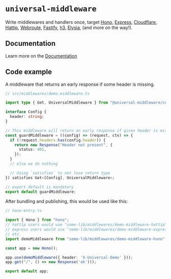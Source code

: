 # `universal-middleware`

Write middlewares and handlers once, target
[Hono](https://github.com/magne4000/universal-middleware/tree/main/packages/adapter-hono),
[Express](https://github.com/magne4000/universal-middleware/tree/main/packages/adapter-express),
[Cloudflare](https://github.com/magne4000/universal-middleware/tree/main/packages/adapter-cloudflare),
[Hattip](https://github.com/magne4000/universal-middleware/tree/main/packages/adapter-hattip),
[Webroute](https://github.com/magne4000/universal-middleware/tree/main/packages/adapter-webroute),
[Fastify](https://github.com/magne4000/universal-middleware/tree/main/packages/adapter-fastify),
[h3](https://github.com/magne4000/universal-middleware/tree/main/packages/adapter-h3),
[Elysia](https://github.com/magne4000/universal-middleware/tree/main/packages/adapter-elysia), (and more on the way!).

## Documentation

Learn more on the [Documentation](https://universal-middleware.dev/)

## Code example

A middleware that returns an early response if some header is missing.
```ts
// src/middlewares/demo.middleware.ts

import type { Get, UniversalMiddleware } from "@universal-middleware/core";

interface Config {
  header: string;
}

// This middleware will return an early response if given header is missing
const guardMiddleware = ((config) => (request, ctx) => {
  if (!request.headers.has(config.header)) {
    return new Response("Header not present", {
      status: 401,
    });
  }
  // else we do nothing

  // Using `satisfies` to not lose return type
}) satisfies Get<[Config], UniversalMiddleware>;

// export default is mandatory
export default guardMiddleware;
```

After bundling and publishing, this would be used like this:
```ts
// hono-entry.ts

import { Hono } from "hono";
// hattip users would use "some-lib/middlewares/demo-middleware-hattip"
// express users would use "some-lib/middlewares/demo-middleware-express"
// etc.
import demoMiddleware from "some-lib/middlewares/demo-middleware-hono";

const app = new Hono();

app.use(demoMiddleware({ header: 'X-Universal-Demo' }));
app.get("/", () => new Response('ok')));

export default app;
```
